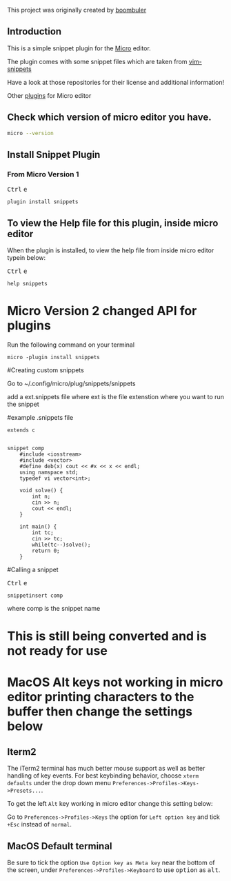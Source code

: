 This project was originally created by [boombuler](https://github.com/boombuler)

## Introduction

This is a simple snippet plugin for the [Micro](https://github.com/zyedidia/micro) editor.

The plugin comes with some snippet files which are taken from [vim-snippets](https://github.com/honza/vim-snippets)

Have a look at those repositories for their license and additional information!

Other [plugins](https://github.com/micro-editor/plugin-channel) for Micro editor


## Check which version of micro editor you have.

```bash
micro --version
```

## Install Snippet Plugin

### From Micro Version 1

<kbd>Ctrl</kbd> <kbd>e</kbd>

`plugin install snippets`

## To view the Help file for this plugin, inside micro editor

When the plugin is installed, to view the help file from inside micro editor typein below:

<kbd>Ctrl</kbd> <kbd>e</kbd>

`help snippets`

# Micro Version 2 changed API for plugins

Run the following command on your terminal

`micro -plugin install snippets`


#Creating custom snippets

Go to ~/.config/micro/plug/snippets/snippets

add a ext.snippets file  where ext is the file extenstion where you want to run the snippet

#example .snippets file

```
extends c


snippet comp
	#include <iosstream>
	#include <vector>
	#define deb(x) cout << #x << x << endl;
	using namspace std;
	typedef vi vector<int>;

	void solve() {
		int n;
		cin >> n;
		cout << endl;	
	}

	int main() {
		int tc;
		cin >> tc;
		while(tc--)solve();
		return 0;
	}
```

#Calling a snippet

<kbd>Ctrl</kbd> <kbd>e</kbd>

`snippetinsert comp`

where comp is the snippet name


# This is still being converted and is not ready for use

# MacOS Alt keys not working in micro editor printing characters to the buffer then change the settings below

## Iterm2

The iTerm2 terminal has much better mouse support as well as better handling of key events. For best keybinding behavior, choose `xterm defaults` under the drop down menu `Preferences->Profiles->Keys->Presets...`.

To get the left `Alt` key working in micro editor change this setting below:

Go to `Preferences->Profiles->Keys` the option for `Left option key` and tick `+Esc` instead of `normal`.

## MacOS Default terminal

Be sure to tick the option `Use Option key as Meta key` near the bottom of the screen, under `Preferences->Profiles->Keyboard` to use <kbd>option</kbd> as <kbd>alt</kbd>.

